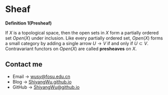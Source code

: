 # Sheaf

**Definition 1(Presheaf)**

 If $X$ is a topological space, then the open sets in $X$ form a partially ordered set $Open(X)$ under inclusion. Like every partially ordered set, $Open(X)$ forms a small category by adding a single arrow $U \rightarrow V$ if and only if $U \subset V$. Contravariant functors on $Open(X)$ are called **presheaves** on $X$. 


## Contact me

* Email -> <wusy@fosu.edu.cn>
* Blog -> [ShiyangWu.github.io](https://shiyangwu.github.io/)
* GitHub -> [ShiyangWu@github.io](https://github.com/ShiyangWu/ShiyangWu.github.io/blob/master/README.md)

